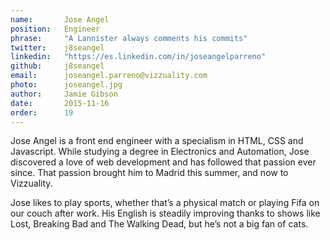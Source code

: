 ```yaml
---
name: 		Jose Angel      
position:   Engineer
phrase:     "A Lannister always comments his commits"
twitter:    j8seangel
linkedin:   "https://es.linkedin.com/in/joseangelparreno"
github:		j8seangel
email:      joseangel.parreno@vizzuality.com
photo:      joseangel.jpg
author:     Jamie Gibson
date:       2015-11-16
order:      19
---
```


Jose Angel is a front end engineer with a specialism in HTML, CSS and Javascript. While studying a degree in Electronics and Automation, Jose discovered a love of web development and has followed that passion ever since. That passion brought him to Madrid this summer, and now to Vizzuality.

Jose likes to play sports, whether that’s a physical match or playing Fifa on our couch after work. His English is steadily improving thanks to shows like Lost, Breaking Bad and The Walking Dead, but he’s not a big fan of cats. 
